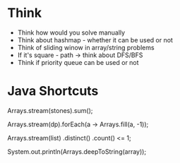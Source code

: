 # Think
- Think how would you solve manually
- Think about hashmap - whether it can be used or not
- Think of sliding winow in array/string problems
- If it's square - path -> think about DFS/BFS
- Think if priority queue can be used or not

# Java Shortcuts

Arrays.stream(stones).sum();

Arrays.stream(dp).forEach(a -> Arrays.fill(a, -1));

Arrays.stream(list)
            .distinct()
            .count() <= 1;
            
System.out.println(Arrays.deepToString(array));

      
      
